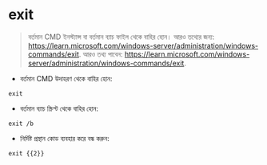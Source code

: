 # exit

> বর্তমান CMD ইনস্ট্যান্স বা বর্তমান ব্যাচ ফাইল থেকে বাহির হোন।
> আরও তথ্যের জন্য: https://learn.microsoft.com/windows-server/administration/windows-commands/exit.
> আরও তথ্য পাবেন: <https://learn.microsoft.com/windows-server/administration/windows-commands/exit>.

- বর্তমান CMD উদাহরণ থেকে বাহির হোন:

`exit`

- বর্তমান ব্যাচ স্ক্রিপ্ট থেকে বাহির হোন:

`exit /b`

- নির্দিষ্ট প্রস্থান কোড ব্যবহার করে বন্ধ করুন:

`exit {{2}}`
